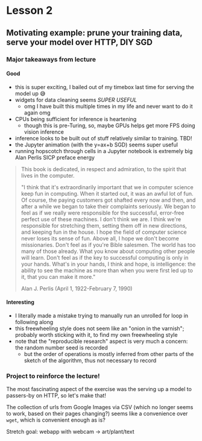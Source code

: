 # Lesson 2

## Motivating example: prune your training data, serve your model over HTTP, DIY SGD

### Major takeaways from lecture

#### Good

* this is super exciting, I bailed out of my timebox last time for serving the model up 😅
* widgets for data cleaning seems _SUPER USEFUL_
  * omg I have built this multiple times in my life and never want to do it again omg
* CPUs being sufficient for inference is heartening
  * though this is pre-Turing, so, maybe GPUs helps get more FPS doing vision inference
* inference looks to be built out of stuff relatively similar to training. TBD!
* the Jupyter animation (with the y=ax+b SGD) seems super useful
* running hopscotch through cells in a Jupyter notebook is extremely big Alan Perlis SICP preface energy

> This book is dedicated, in respect and admiration, to the spirit that lives in the computer.
>
> "I think that it's extraordinarily important that we in computer science keep fun in computing. When it started out, it was an awful lot of fun. Of course, the paying customers got shafted every now and then, and after a while we began to take their complaints seriously. We began to feel as if we really were responsible for the successful, error-free perfect use of these machines. I don't think we are. I think we're responsible for stretching them, setting them off in new directions, and keeping fun in the house. I hope the field of computer science never loses its sense of fun. Above all, I hope we don't become missionaries. Don't feel as if you're Bible salesmen. The world has too many of those already. What you know about computing other people will learn. Don't feel as if the key to successful computing is only in your hands. What's in your hands, I think and hope, is intelligence: the ability to see the machine as more than when you were first led up to it, that you can make it more."
>
> Alan J. Perlis (April 1, 1922-February 7, 1990)

#### Interesting

* I literally made a mistake trying to manually run an unrolled for loop in following along
* this freewheeling style does not seem like an "onion in the varnish"; probably worth sticking with it, to find my own freewheeling style
* note that the "reproducible research" aspect is very much a concern: the random number seed is recorded
  * but the order of operations is mostly inferred from other parts of the sketch of the algorithm, thus not necessary to record

### Project to reinforce the lecture!

The most fascinating aspect of the exercise was the serving up a model to passers-by on HTTP, so let's make that!

The collection of urls from Google Images via CSV (which no longer seems to work, based on their pages changing?) seems like a convenience over `wget`, which is convenient enough as is?

Stretch goal: webapp with webcam -> art/plant/text

